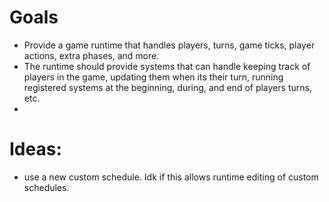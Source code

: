 # Goals

- Provide a game runtime that handles players, turns, game ticks, player actions, extra phases, and more.
- The runtime should provide systems that can handle keeping track of players in the game, updating them when its their
  turn, running registered systems at the beginning, during, and end of players turns, etc.
-

# Ideas:
- use a new custom schedule. Idk if this allows runtime editing of custom schedules.